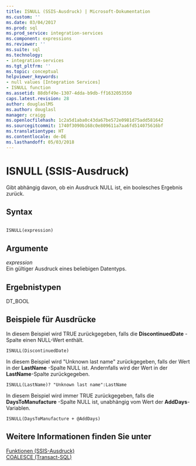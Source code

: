 ```yaml
---
title: ISNULL (SSIS-Ausdruck) | Microsoft-Dokumentation
ms.custom: ''
ms.date: 03/04/2017
ms.prod: sql
ms.prod_service: integration-services
ms.component: expressions
ms.reviewer: ''
ms.suite: sql
ms.technology:
- integration-services
ms.tgt_pltfrm: ''
ms.topic: conceptual
helpviewer_keywords:
- null values [Integration Services]
- ISNULL function
ms.assetid: 88dbf49e-1307-4dda-b9db-ff1632053550
caps.latest.revision: 28
author: douglaslMS
ms.author: douglasl
manager: craigg
ms.openlocfilehash: 1c2a5d1aba0c43da67be572e0981d75add581642
ms.sourcegitcommit: 1740f3090b168c0e809611a7aa6fd514075616bf
ms.translationtype: HT
ms.contentlocale: de-DE
ms.lasthandoff: 05/03/2018
---
```

# <a name="isnull-ssis-expression"></a>ISNULL (SSIS-Ausdruck)
  Gibt abhängig davon, ob ein Ausdruck NULL ist, ein boolesches Ergebnis zurück.  
  
## <a name="syntax"></a>Syntax  
  
```  
  
ISNULL(expression)  
```  
  
## <a name="arguments"></a>Argumente  
 *expression*  
 Ein gültiger Ausdruck eines beliebigen Datentyps.  
  
## <a name="result-types"></a>Ergebnistypen  
 DT_BOOL  
  
## <a name="expression-examples"></a>Beispiele für Ausdrücke  
 In diesem Beispiel wird TRUE zurückgegeben, falls die **DiscontinuedDate** -Spalte einen NULL-Wert enthält.  
  
```  
ISNULL(DiscontinuedDate)  
```  
  
 In diesem Beispiel wird "Unknown last name" zurückgegeben, falls der Wert in der **LastName** -Spalte NULL ist. Andernfalls wird der Wert in der **LastName**-Spalte zurückgegeben.  
  
```  
ISNULL(LastName)? "Unknown last name":LastName  
```  
  
 In diesem Beispiel wird immer TRUE zurückgegeben, falls die **DaysToManufacture** -Spalte NULL ist, unabhängig vom Wert der **AddDays**-Variablen.  
  
```  
ISNULL(DaysToManufacture + @AddDays)  
```  
  
## <a name="see-also"></a>Weitere Informationen finden Sie unter  
 [Funktionen &#40;SSIS-Ausdruck&#41;](../../integration-services/expressions/functions-ssis-expression.md)   
 [COALESCE &#40;Transact-SQL&#41;](../../t-sql/language-elements/coalesce-transact-sql.md)  
  
  
